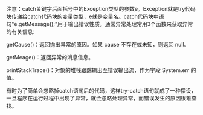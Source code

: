 注意：catch关键字后面括号中的Exception类型的参数e。Exception就是try代码块传递给catch代码块的变量类型，e就是变量名。catch代码块中语句"e.getMessage\(\);"用于输出错误性质。通常异常处理常用3个函数来获取异常的有关信息:

 getCause\(\)：返回抛出异常的原因。如果 cause 不存在或未知，则返回 null。

getMeage\(\)：返回异常的消息信息。

printStackTrace\(\)：对象的堆栈跟踪输出至错误输出流，作为字段 System.err 的值。

 有时为了简单会忽略掉catch语句后的代码，这样try-catch语句就成了一种摆设，一旦程序在运行过程中出现了异常，就会忽略处理异常，而错误发生的原因很难查找。




